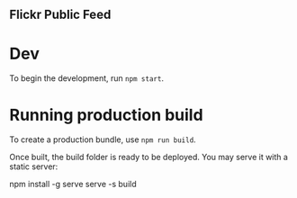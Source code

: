 
Flickr Public Feed
------------------

# Dev

To begin the development, run `npm start`.


# Running production build

To create a production bundle, use `npm run build`.

Once built, the build folder is ready to be deployed.
You may serve it with a static server:

  npm install -g serve
  serve -s build
